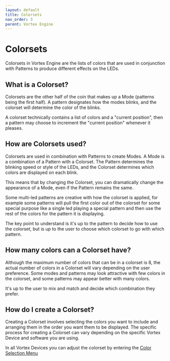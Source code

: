```yaml
---
layout: default
title: Colorsets
nav_order: 3
parent: Vortex Engine
---
```


# Colorsets

Colorsets in Vortex Engine are the lists of colors that are used in conjunction with Patterns to produce different effects on the LEDs. 


## What is a Colorset?

Colorsets are the other half of the coin that makes up a Mode (patterns being the first half).  A pattern designates how the modes blinks, and the colorset will determine the color of the blinks.

A colorset technically contains a list of colors and a "current position", then a pattern may choose to increment the "current position" whenever it pleases.

## How are Colorsets used?

Colorsets are used in combination with Patterns to create Modes. A Mode is a combination of a Pattern with a Colorset. The Pattern determines the blinking speed or style of the LEDs, and the Colorset determines which colors are displayed on each blink. 

This means that by changing the Colorset, you can dramatically change the appearance of a Mode, even if the Pattern remains the same.

Some multi-led patterns are creative with how the colorset is applied, for example some patterns will pull the first color out of the colorset for some special purpose like a single led playing a special pattern and then use the rest of the colors for the pattern it is displaying. 

The key point to understand is it's up to the pattern to decide how to use the colorset, but is up to the user to choose which colorset to go with which pattern.

## How many colors can a Colorset have?

Although the maximum number of colors that can be in a colorset is 8, the actual number of colors in a Colorset will vary depending on the user preference. Some modes and patterns may look attractive with few colors in the colorset, and some patterns may appear better with many colors.

It's up to the user to mix and match and decide which combination they prefer.

## How do I create a Colorset?

Creating a Colorset involves selecting the colors you want to include and arranging them in the order you want them to be displayed. The specific process for creating a Colorset can vary depending on the specific Vortex Device and software you are using.

In all Vortex Devices you can adjust the colorset by entering the [Color Selection Menu](color_select_menu.html)

